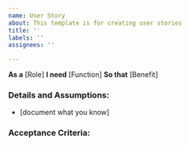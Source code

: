 ```yaml
---
name: User Story
about: This template is for creating user stories
title: ''
labels: ''
assignees: ''

---
```


**As a** [Role]
**I need** [Function]
**So that** [Benefit]

### Details and Assumptions:
* [document what you know]

### Acceptance Criteria:
